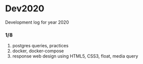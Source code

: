 # Dev2020
Development log for year 2020

### 1/8

1. postgres queries, practices
2. docker, docker-compose
3. response web design using HTML5, CSS3, float, media query